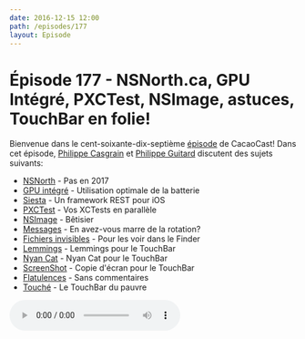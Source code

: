 ```yaml
---
date: 2016-12-15 12:00
path: /episodes/177
layout: Episode
---
```

# Épisode 177 - NSNorth.ca, GPU Intégré, PXCTest, NSImage, astuces, TouchBar en folie!
<p>Bienvenue dans le cent-soixante-dix-septième <a href="https://archive.org/download/cacaocast/cacaocast_177.mp3" title="CacaoCast Episode 177">épisode</a> de CacaoCast! Dans cet épisode, <a href="http://www.twitter.com/philippec" title="Philippe Casgrain sur Twitter">Philippe Casgrain</a> et <a href="http://www.twitter.com/philippeguitard" title="Philippe Guitard sur Twitter">Philippe Guitard</a> discutent des sujets suivants:</p>
<ul><li><a href="https://nsnorth.ca/" title="NSNorth">NSNorth</a> - Pas en 2017</li>
<li><a href="http://supermegaultragroovy.com/2016/12/10/auto-graphics-switching/" title="GPU intégré">GPU intégré</a> - Utilisation optimale de la batterie</li>
<li><a href="https://github.com/bustoutsolutions/siesta" title="Siesta">Siesta</a> - Un framework REST pour iOS</li>
<li><a href="https://github.com/plu/pxctest" title="PXCTest">PXCTest</a> - Vos XCTests en parallèle</li>
<li><a href="http://hetima.github.io/fucking_nsimage_syntax/" title="NSImage">NSImage</a> - Bêtisier</li>
<li><a href="https://twitter.com/_DavidSmith/status/805760736806977536" title="Messages">Messages</a> - En avez-vous marre de la rotation?</li>
<li><a href="https://twitter.com/thequinntaylor/status/806542646449553408" title="Fichiers invisibles">Fichiers invisibles</a> - Pour les voir dans le Finder</li>
<li><a href="https://github.com/erikolsson/Touch-Bar-Lemmings" title="Lemmings">Lemmings</a> - Lemmings pour le TouchBar</li>
<li><a href="https://github.com/avatsaev/touchbar_nyancat" title="Nyan Cat">Nyan Cat</a> - Nyan Cat pour le TouchBar</li>
<li><a href="https://github.com/steventroughtonsmith/TouchBarScreenshotter" title="ScreenShot">ScreenShot</a> - Copie d'écran pour le TouchBar</li>
<li><a href="https://github.com/hungtruong/TouchFart" title="Flatulences">Flatulences</a> - Sans commentaires</li>
<li><a href="https://red-sweater.com/touche/" title="Touché">Touché</a> - Le TouchBar du pauvre</li>
</ul>
<p><audio controls><source src="https://archive.org/download/cacaocast/cacaocast_177.mp3" type="audio/mpeg"><source src="https://archive.org/download/cacaocast/cacaocast_177.mp3" type="audio/mp4">Votre navigateur ne supporte pas l'élément audio / Your browser does not support the audio element.</audio></p>
